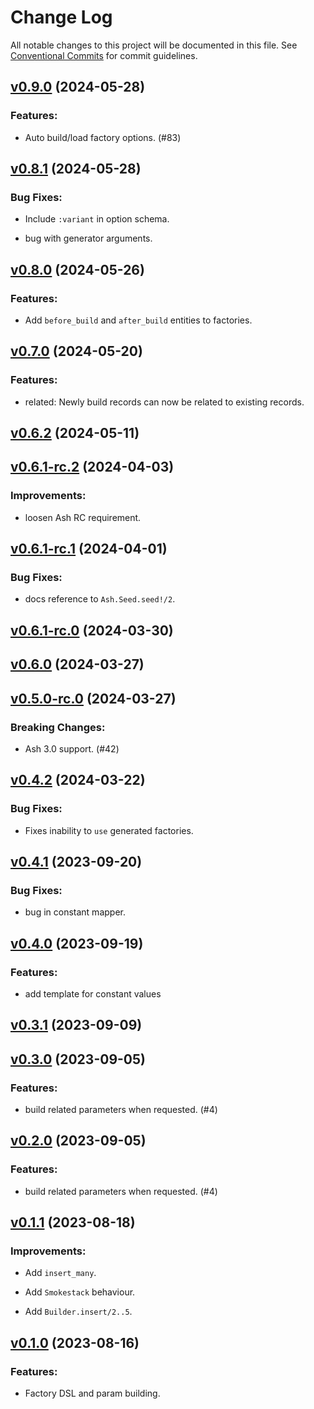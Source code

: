 # Change Log

All notable changes to this project will be documented in this file.
See [Conventional Commits](Https://conventionalcommits.org) for commit guidelines.

<!-- changelog -->

## [v0.9.0](https://harton.dev/james/smokestack/compare/v0.8.1...v0.9.0) (2024-05-28)




### Features:

* Auto build/load factory options. (#83)

## [v0.8.1](https://harton.dev/james/smokestack/compare/v0.8.0...v0.8.1) (2024-05-28)




### Bug Fixes:

* Include `:variant` in option schema.

* bug with generator arguments.

## [v0.8.0](https://harton.dev/james/smokestack/compare/v0.7.0...v0.8.0) (2024-05-26)




### Features:

* Add `before_build` and `after_build` entities to factories.

## [v0.7.0](https://harton.dev/james/smokestack/compare/v0.6.2...v0.7.0) (2024-05-20)




### Features:

* related: Newly build records can now be related to existing records.

## [v0.6.2](https://harton.dev/james/smokestack/compare/v0.6.1-rc.2...v0.6.2) (2024-05-11)




## [v0.6.1-rc.2](https://harton.dev/james/smokestack/compare/v0.6.1-rc.1...v0.6.1-rc.2) (2024-04-03)




### Improvements:

* loosen Ash RC requirement.

## [v0.6.1-rc.1](https://harton.dev/james/smokestack/compare/v0.6.1-rc.0...v0.6.1-rc.1) (2024-04-01)




### Bug Fixes:

* docs reference to `Ash.Seed.seed!/2`.

## [v0.6.1-rc.0](https://harton.dev/james/smokestack/compare/v0.6.0...v0.6.1-rc.0) (2024-03-30)




## [v0.6.0](https://harton.dev/james/smokestack/compare/v0.5.0-rc.0...v0.6.0) (2024-03-27)




## [v0.5.0-rc.0](https://harton.dev/james/smokestack/compare/v0.4.2...v0.5.0-rc.0) (2024-03-27)
### Breaking Changes:

* Ash 3.0 support. (#42)



## [v0.4.2](https://harton.dev/james/smokestack/compare/v0.4.1...v0.4.2) (2024-03-22)




### Bug Fixes:

* Fixes inability to `use` generated factories.

## [v0.4.1](https://harton.dev/james/smokestack/compare/v0.4.0...v0.4.1) (2023-09-20)




### Bug Fixes:

* bug in constant mapper.

## [v0.4.0](https://harton.dev/james/smokestack/compare/v0.3.1...v0.4.0) (2023-09-19)




### Features:

* add template for constant values

## [v0.3.1](https://harton.dev/james/smokestack/compare/v0.3.0...v0.3.1) (2023-09-09)




## [v0.3.0](https://harton.dev/james/smokestack/compare/v0.2.0...v0.3.0) (2023-09-05)




### Features:

* build related parameters when requested. (#4)

## [v0.2.0](https://harton.dev/james/smokestack/compare/v0.1.1...v0.2.0) (2023-09-05)




### Features:

* build related parameters when requested. (#4)

## [v0.1.1](https://harton.dev/james/smokestack/compare/v0.1.0...v0.1.1) (2023-08-18)




### Improvements:

* Add `insert_many`.

* Add `Smokestack` behaviour.

* Add `Builder.insert/2..5`.

## [v0.1.0](https://harton.dev/james/smokestack/compare/v0.1.0...v0.1.0) (2023-08-16)




### Features:

* Factory DSL and param building.
